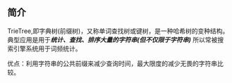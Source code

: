 ## 简介
TrieTree,即字典树(前缀树)，又称单词查找树或键树，是一种哈希树的变种结构。
典型应用是用于***统计、查找、排序大量的字符串(但不仅限于字符串)***
所以常被搜索引擎系统用于词频统计。

优点：利用字符串的公共前缀来减少查询时间，最大限度的减少无畏的字符串比较。